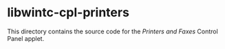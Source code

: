 # libwintc-cpl-printers
This directory contains the source code for the *Printers and Faxes* Control Panel applet.
